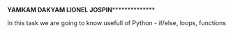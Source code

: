 ************YAMKAM DAKYAM LIONEL JOSPIN**************************

In this task we are going to know usefull of Python - if/else, loops, functions
